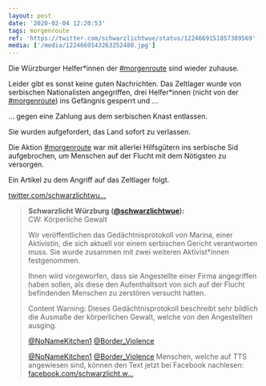 ```yaml
---
layout: post
date: '2020-02-04 12:20:53'
tags: morgenroute
ref: 'https://twitter.com/schwarzlichtwue/status/1224669151857389569'
media: ['/media/1224669143263252480.jpg']
---
```

Die Würzburger Helfer\*innen der [#morgenroute](/t/morgenroute) sind wieder zuhause.



Leider gibt es sonst keine guten Nachrichten. Das Zeltlager wurde von serbischen Nationalisten angegriffen, drei Helfer\*innen (nicht von der [#morgenroute](/t/morgenroute)) ins Gefängnis gesperrt und … 

… gegen eine Zahlung aus dem serbischen Knast entlassen.

Sie wurden aufgefordert, das Land sofort zu verlassen.



Die Aktion [#morgenroute](/t/morgenroute) war mit allerlei Hilfsgütern ins serbische Sid aufgebrochen, um Menschen auf der Flucht mit dem Nötigsten zu versorgen.

Ein Artikel zu dem Angriff auf das Zeltlager folgt.

[twitter.com/schwarzlichtwu…](https://twitter.com/schwarzlichtwue/status/1224670253843652608)
> <b>Schwarzlicht Würzburg ([@schwarzlichtwue](https://twitter.com/schwarzlichtwue)):</b>  
>CW: Körperliche Gewalt  
>  
>Wir veröffentlichen das Gedächtnisprotokoll von Marina, einer Aktivistin, die sich aktuell vor einem serbischen Gericht verantworten muss. Sie wurde zusammen mit zwei weiteren Aktivist\*innen festgenommen.    
>  
>Ihnen wird vorgeworfen, dass sie Angestellte einer Firma angegriffen haben sollen, als diese den Aufenthaltsort von sich auf der Flucht befindenden Menschen zu zerstören versucht hatten.    
>  
>Content Warning: Dieses Gedächtnisprotokoll beschreibt sehr bildlich die Ausmaße der körperlichen Gewalt, welche von den Angestellten ausging.    
>  
>[@NoNameKitchen1](https://twitter.com/NoNameKitchen1) [@Border_Violence](https://twitter.com/Border_Violence)  
>  
>[@NoNameKitchen1](https://twitter.com/NoNameKitchen1) [@Border_Violence](https://twitter.com/Border_Violence) Menschen, welche auf TTS angewiesen sind, können den Text jetzt bei Facebook nachlesen: [facebook.com/schwarzlicht.w…](https://www.facebook.com/schwarzlicht.wue/posts/750389068702469)  

